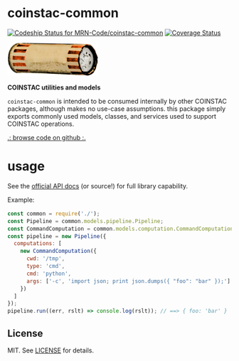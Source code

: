# coinstac-common

[![Codeship Status for MRN-Code/coinstac-common](https://codeship.com/projects/16e32b80-ace4-0133-af8d-1e5da553331a/status?branch=master)](https://codeship.com/projects/131838) [![Coverage Status](https://coveralls.io/repos/github/MRN-Code/coinstac-common/badge.svg?branch=master)](https://coveralls.io/github/MRN-Code/coinstac-common?branch=master)

<img src="https://raw.githubusercontent.com/MRN-Code/coinstac/master/img/coinstac.png" height="75px">


**COINSTAC utilities and models**

`coinstac-common` is intended to be consumed internally by other COINSTAC packages, although makes no use-case assumptions.  this package simply exports commonly used models, classes, and services used to support COINSTAC operations.

<a href="https://github.com/MRN-Code/coinstac-common">.: browse code on github :.</a>

# usage
See the [official API docs](http://mrn-code.github.io/coinstac-common/index.html) (or source!) for full library capability.

Example:
```js
const common = require('./');
const Pipeline = common.models.pipeline.Pipeline;
const CommandComputation = common.models.computation.CommandComputation;
const pipeline = new Pipeline({
  computations: [
    new CommandComputation({
      cwd: '/tmp',
      type: 'cmd',
      cmd: 'python',
      args: ['-c', 'import json; print json.dumps({ "foo": "bar" });']
    })
  ]
});
pipeline.run((err, rslt) => console.log(rslt)); // ==> { foo: 'bar' }
```

## License

MIT. See [LICENSE](./LICENSE) for details.
